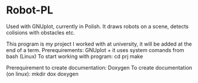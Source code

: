 # Robot-PL
Used with GNUplot, currently in Polish. It draws robots on a scene, detects colisions with obstacles etc.

This program is my project I worked with at university, it will be added at the end of a term.
Prerequirements: GNUplot + it uses system comands from bash (Linux)
To start working with program:
cd prj
make

Prerequirement to create documentation: Doxygen
To create documentation (on linux):
mkdir dox
doxygen
